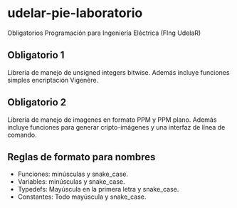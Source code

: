 # udelar-pie-laboratorio
Obligatorios Programación para Ingeniería Eléctrica (FIng UdelaR)

## Obligatorio 1
Librería de manejo de unsigned integers bitwise. Además incluye funciones simples encriptación Vigenère.

## Obligatorio 2
Librería de manejo de imagenes en formato PPM y PPM plano. Además incluye funciones para generar cripto-imágenes y una interfaz de línea de comando.

## Reglas de formato para nombres
* Funciones: minúsculas y snake_case.
* Variables: minúsculas y snake_case.
* Typedefs: Mayúscula en la primera letra y snake_case.
* Constantes: Todo mayúscula y snake_case.

